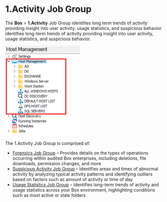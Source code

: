 # 1.Activity Job Group

The __Box__ > __1.Activity__ Job Group identifies long term trends of activity providing insight into user activity, usage statistics, and suspicious behavior identifies long-term trends of activity providing insight into user activity, usage statistics, and suspicious behavior.

![1.Activity Job Group in the Jobs Tree](/static/img/product_docs/accessanalyzer/accessanalyzer/enterpriseauditor/admin/hostmanagement/jobstree.png)

The 1.Activity Job Group is comprised of:

- [Forensics Job Group](/docs/product_docs/accessanalyzer/accessanalyzer/enterpriseauditor/solutions/box/activity/forensics/overview.md) – Provides details on the types of operations occurring within audited Box enterprises, including deletions, file downloads, permission changes, and more
- [Suspicious Activity Job Group](/docs/product_docs/accessanalyzer/accessanalyzer/enterpriseauditor/solutions/box/activity/suspiciousactivity/overview.md) – Identifies areas and times of abnormal activity by analyzing typical activity patterns and identifying outliers based on factors such as amount of activity or time of day
- [Usage Statistics Job Group](/docs/product_docs/accessanalyzer/accessanalyzer/enterpriseauditor/solutions/box/activity/usagestatistics/overview.md) – Identifies long-term trends of activity and usage statistics across your Box environment, highlighting conditions such as most active or stale folders

